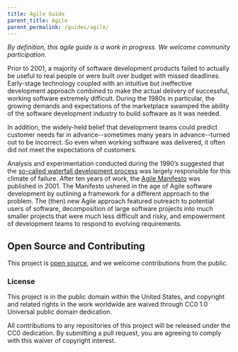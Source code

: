 ```yaml
---
title: Agile Guide
parent_title: Agile
parent_permalink: /guides/agile/
---
```


_By definition, this agile guide is a work in progress. We welcome community participation._

Prior to 2001, a majority of software development products failed to actually be useful to real people or were built over budget with missed deadlines. Early-stage technology coupled with an intuitive but ineffective development approach combined to make the actual delivery of successful, working software extremely difficult. During the 1980s in particular, the growing demands and expectations of the marketplace swamped the ability of the software development industry to build software as it was needed.

In addition, the widely-held belief that development teams could predict customer needs far in advance--sometimes many years in advance--turned out to be incorrect. So even when working software was delivered, it often did not meet the expectations of customers.

Analysis and experimentation conducted during the 1990’s suggested that the <a href="https://en.wikipedia.org/wiki/Winston_W._Royce" target="_blank">so-called waterfall development process</a> was largely responsible for this climate of failure. After ten years of work, the <a href="http://agilemanifesto.org/" target="_blank">Agile Manifesto</a> was published in 2001. The Manifesto ushered in the age of Agile software development by outlining a framework for a different approach to the problem. The (then) new Agile approach featured outreach to potential users of software, decomposition of large software projects into much smaller projects that were much less difficult and risky, and empowerment of development teams to respond to evolving requirements.

## Open Source and Contributing

This project is [open source](https://github.com/18F/agile), and we welcome contributions from the public.

### License

This project is in the public domain within the United States, and copyright
and related rights in the work worldwide are waived through CC0 1.0 Universal
public domain dedication.

All contributions to any repositories of this project will be released under
the CC0 dedication. By submitting a pull request, you are agreeing to comply
with this waiver of copyright interest.
